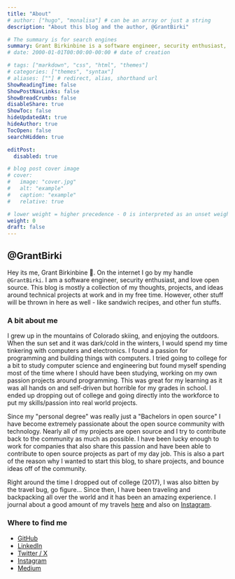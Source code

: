 ```yaml
---
title: "About"
# author: ["hugo", "monalisa"] # can be an array or just a string
description: "About this blog and the author, @GrantBirki"

# The summary is for search engines
summary: Grant Birkinbine is a software engineer, security enthusiast, and loves open source. This blog is a collection of his thoughts and projects.
# date: 2000-01-01T00:00:00-00:00 # date of creation

# tags: ["markdown", "css", "html", "themes"]
# categories: ["themes", "syntax"]
# aliases: [""] # redirect, alias, shorthand url
ShowReadingTime: false
ShowPostNavLinks: false
ShowBreadCrumbs: false
disableShare: true
ShowToc: false
hideUpdatedAt: true
hideAuthor: true
TocOpen: false
searchHidden: true

editPost:
  disabled: true

# blog post cover image
# cover:
#   image: "cover.jpg"
#   alt: "example"
#   caption: "example"
#   relative: true  

# lower weight = higher precedence - 0 is interpreted as an unset weight
weight: 0
draft: false
---
```


## @GrantBirki

Hey its me, Grant Birkinbine 👋. On the internet I go by my handle `@GrantBirki`. I am a software engineer, security enthusiast, and love open source. This blog is mostly a collection of my thoughts, projects, and ideas around technical projects at work and in my free time. However, other stuff will be thrown in here as well - like sandwich recipes, and other fun stuffs.

### A bit about me

I grew up in the mountains of Colorado skiing, and enjoying the outdoors. When the sun set and it was dark/cold in the winters, I would spend my time tinkering with computers and electronics. I found a passion for programming and building things with computers. I tried going to college for a bit to study computer science and engineering but found myself spending most of the time where I should have been studying, working on my own passion projects around programming. This was great for my learning as it was all hands on and self-driven but horrible for my grades in school. I ended up dropping out of college and going directly into the workforce to put my skills/passion into real world projects.

Since my "personal degree" was really just a "Bachelors in open source" I have become extremely passionate about the open source community with technology. Nearly all of my projects are open source and I try to contribute back to the community as much as possible. I have been lucky enough to work for companies that also share this passion and have been able to contribute to open source projects as part of my day job. This is also a part of the reason why I wanted to start this blog, to share projects, and bounce ideas off of the community.

Right around the time I dropped out of college (2017), I was also bitten by the travel bug, go figure... Since then, I have been traveling and backpacking all over the world and it has been an amazing experience. I journal about a good amount of my travels [here](https://journal.birki.io/) and also on [Instagram](https://www.instagram.com/grantbirki/).

### Where to find me

- [GitHub](https://github.com/GrantBirki)
- [LinkedIn](https://www.linkedin.com/in/grantbirkinbine/)
- [Twitter / X](https://twitter.com/GrantBirki)
- [Instagram](https://www.instagram.com/grantbirki/)
- [Medium](https://birki.medium.com/)
